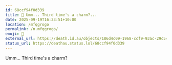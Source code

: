 ```yaml
---
id: 68ccf94f0d339
title: 🥉 Umm... Third time's a charm?...
date: 2025-09-19T16:33:51+10:00
location: /mfqgrogo
permalink: /n.mfqgrogo/
emoji: 🥉
external_url: https://death.id.au/objects/186d4c09-1968-ccf9-93ac-29c541395502
status_url: https://deathau.status.lol/68ccf94f0d339
---
```


Umm... Third time's a charm?
